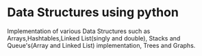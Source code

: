 # Data Structures using python
Implementation of various Data Structures such as Arrays,Hashtables,Linked List(singly and double), Stacks and Queue's(Array and Linked List) implementation, Trees and Graphs.
